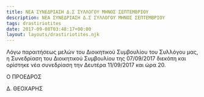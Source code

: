 ```yaml
---
title: ΝΕΑ ΣΥΝΕΔΡΙΑΣΗ Δ.Σ ΣΥΛΛΟΓΟΥ ΜΗΝΟΣ ΣΕΠΤΕΜΒΡΙΟΥ
description: ΝΕΑ ΣΥΝΕΔΡΙΑΣΗ Δ.Σ ΣΥΛΛΟΓΟΥ ΜΗΝΟΣ ΣΕΠΤΕΜΒΡΙΟΥ
tags: drastiriotites
date: 2017-09-08T03:48:17+00:00
layout: layouts/drastiriotites.njk
---
```


<!-- excerpt -->
Λόγω παραιτήσεως μελών του Διοικητικού Συμβουλίου του Συλλόγου μας, η Συνεδρίαση του Διοικητικού Συμβουλίου της 07/09/2017 διεκόπη και ορίστηκε νέα συνεδρίαση την Δευτέρα 11/09/2017 και ώρα 20.

Ο ΠΡΟΕΔΡΟΣ

Δ. ΘΕΟΧΑΡΗΣ
